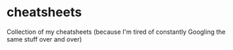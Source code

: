 # cheatsheets
Collection of my cheatsheets (because I'm tired of constantly Googling the same stuff over and over)
